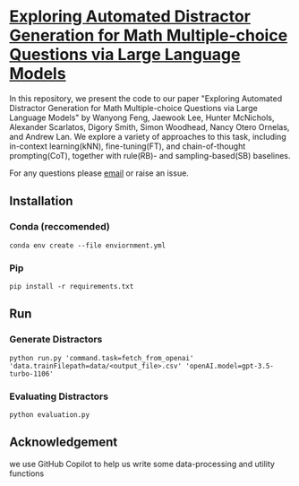 # [Exploring Automated Distractor Generation for Math Multiple-choice Questions via Large Language Models](https://arxiv.org/abs/2404.02124)

In this repository, we present the code to our paper "Exploring Automated Distractor Generation for Math Multiple-choice Questions via Large Language Models" by Wanyong Feng, Jaewook Lee, Hunter McNichols, Alexander Scarlatos, Digory Smith, Simon Woodhead, Nancy Otero Ornelas, and Andrew Lan. We explore a variety of approaches to this task, including in-context learning(kNN), fine-tuning(FT), and chain-of-thought prompting(CoT), together with rule(RB)- and sampling-based(SB) baselines.

For any questions please [email](mailto:wanyongfeng@umass.edu) or raise an issue.

## Installation

### Conda (reccomended)
`conda env create --file enviornment.yml`

### Pip
`pip install -r requirements.txt`

## Run

### Generate Distractors
```
python run.py 'command.task=fetch_from_openai' 'data.trainFilepath=data/<output_file>.csv' 'openAI.model=gpt-3.5-turbo-1106'
```
### Evaluating Distractors
```
python evaluation.py
```

## Acknowledgement
we use GitHub Copilot to help us write some data-processing and utility functions  

